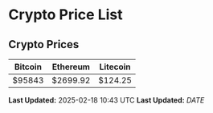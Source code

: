 # Crypto Price List

## Crypto Prices
| Bitcoin | Ethereum | Litecoin |
| ------- | -------- | -------- |
| $95843 | $2699.92 | $124.25 |
**Last Updated:** 2025-02-18 10:43 UTC
**Last Updated:** $DATE$

